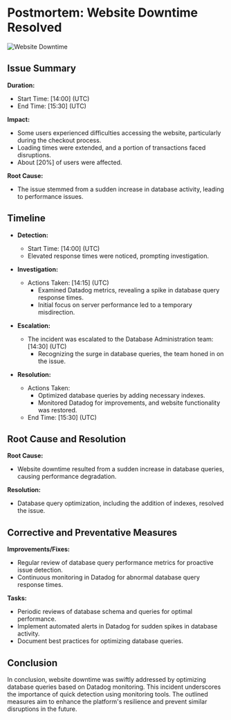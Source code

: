 # Postmortem: Website Downtime Resolved

![Website Downtime]([meme_link](https://github.com/mohamed-622/alx-system_engineering-devops/blob/master/0x19-postmortem/meme.jpg))

## Issue Summary

**Duration:**
- Start Time: [14:00] (UTC)
- End Time: [15:30] (UTC)

**Impact:**
- Some users experienced difficulties accessing the website, particularly during the checkout process.
- Loading times were extended, and a portion of transactions faced disruptions.
- About [20%] of users were affected.

**Root Cause:**
- The issue stemmed from a sudden increase in database activity, leading to performance issues.

## Timeline

- **Detection:**
  - Start Time: [14:00] (UTC)
  - Elevated response times were noticed, prompting investigation.

- **Investigation:**
  - Actions Taken: [14:15] (UTC)
    - Examined Datadog metrics, revealing a spike in database query response times.
    - Initial focus on server performance led to a temporary misdirection.

- **Escalation:**
  - The incident was escalated to the Database Administration team: [14:30] (UTC)
    - Recognizing the surge in database queries, the team honed in on the issue.

- **Resolution:**
  - Actions Taken:
    - Optimized database queries by adding necessary indexes.
    - Monitored Datadog for improvements, and website functionality was restored.
  - End Time: [15:30] (UTC)

## Root Cause and Resolution

**Root Cause:**
- Website downtime resulted from a sudden increase in database queries, causing performance degradation.

**Resolution:**
- Database query optimization, including the addition of indexes, resolved the issue.

## Corrective and Preventative Measures

**Improvements/Fixes:**
- Regular review of database query performance metrics for proactive issue detection.
- Continuous monitoring in Datadog for abnormal database query response times.

**Tasks:**
- Periodic reviews of database schema and queries for optimal performance.
- Implement automated alerts in Datadog for sudden spikes in database activity.
- Document best practices for optimizing database queries.

## Conclusion

In conclusion, website downtime was swiftly addressed by optimizing database queries based on Datadog monitoring. This incident underscores the importance of quick detection using monitoring tools. The outlined measures aim to enhance the platform's resilience and prevent similar disruptions in the future.
